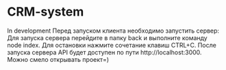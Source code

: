 # CRM-system
In development
Перед запуском клиента необходимо запустить сервер: 
  Для запуска сервера перейдите в папку back и выполните команду node index. Для остановки нажмите сочетание клавиш CTRL+C.
После запуска сервера API будет доступен по пути http://localhost:3000.
Можно смело открывать проект=)

